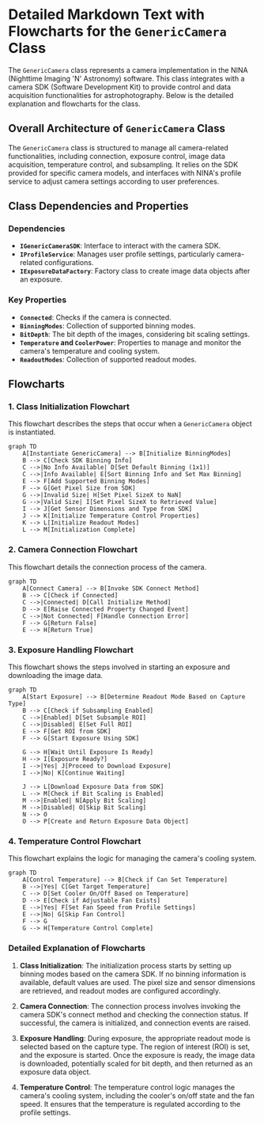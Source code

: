 # Detailed Markdown Text with Flowcharts for the `GenericCamera` Class

The `GenericCamera` class represents a camera implementation in the NINA (Nighttime Imaging 'N' Astronomy) software. This class integrates with a camera SDK (Software Development Kit) to provide control and data acquisition functionalities for astrophotography. Below is the detailed explanation and flowcharts for the class.

## Overall Architecture of `GenericCamera` Class

The `GenericCamera` class is structured to manage all camera-related functionalities, including connection, exposure control, image data acquisition, temperature control, and subsampling. It relies on the SDK provided for specific camera models, and interfaces with NINA's profile service to adjust camera settings according to user preferences.

## Class Dependencies and Properties

### Dependencies

- **`IGenericCameraSDK`**: Interface to interact with the camera SDK.
- **`IProfileService`**: Manages user profile settings, particularly camera-related configurations.
- **`IExposureDataFactory`**: Factory class to create image data objects after an exposure.

### Key Properties

- **`Connected`**: Checks if the camera is connected.
- **`BinningModes`**: Collection of supported binning modes.
- **`BitDepth`**: The bit depth of the images, considering bit scaling settings.
- **`Temperature` and `CoolerPower`**: Properties to manage and monitor the camera's temperature and cooling system.
- **`ReadoutModes`**: Collection of supported readout modes.

## Flowcharts

### 1. **Class Initialization Flowchart**

This flowchart describes the steps that occur when a `GenericCamera` object is instantiated.

```mermaid
graph TD
    A[Instantiate GenericCamera] --> B[Initialize BinningModes]
    B --> C[Check SDK Binning Info]
    C -->|No Info Available| D[Set Default Binning (1x1)]
    C -->|Info Available| E[Sort Binning Info and Set Max Binning]
    E --> F[Add Supported Binning Modes]
    F --> G[Get Pixel Size from SDK]
    G -->|Invalid Size| H[Set Pixel SizeX to NaN]
    G -->|Valid Size| I[Set Pixel SizeX to Retrieved Value]
    I --> J[Get Sensor Dimensions and Type from SDK]
    J --> K[Initialize Temperature Control Properties]
    K --> L[Initialize Readout Modes]
    L --> M[Initialization Complete]
```

### 2. **Camera Connection Flowchart**

This flowchart details the connection process of the camera.

```mermaid
graph TD
    A[Connect Camera] --> B[Invoke SDK Connect Method]
    B --> C[Check if Connected]
    C -->|Connected| D[Call Initialize Method]
    D --> E[Raise Connected Property Changed Event]
    C -->|Not Connected| F[Handle Connection Error]
    F --> G[Return False]
    E --> H[Return True]
```

### 3. **Exposure Handling Flowchart**

This flowchart shows the steps involved in starting an exposure and downloading the image data.

```mermaid
graph TD
    A[Start Exposure] --> B[Determine Readout Mode Based on Capture Type]
    B --> C[Check if Subsampling Enabled]
    C -->|Enabled| D[Set Subsample ROI]
    C -->|Disabled| E[Set Full ROI]
    E --> F[Get ROI from SDK]
    F --> G[Start Exposure Using SDK]

    G --> H[Wait Until Exposure Is Ready]
    H --> I[Exposure Ready?]
    I -->|Yes| J[Proceed to Download Exposure]
    I -->|No| K[Continue Waiting]

    J --> L[Download Exposure Data from SDK]
    L --> M[Check if Bit Scaling is Enabled]
    M -->|Enabled| N[Apply Bit Scaling]
    M -->|Disabled| O[Skip Bit Scaling]
    N --> O
    O --> P[Create and Return Exposure Data Object]
```

### 4. **Temperature Control Flowchart**

This flowchart explains the logic for managing the camera's cooling system.

```mermaid
graph TD
    A[Control Temperature] --> B[Check if Can Set Temperature]
    B -->|Yes| C[Get Target Temperature]
    C --> D[Set Cooler On/Off Based on Temperature]
    D --> E[Check if Adjustable Fan Exists]
    E -->|Yes| F[Set Fan Speed from Profile Settings]
    E -->|No| G[Skip Fan Control]
    F --> G
    G --> H[Temperature Control Complete]
```

### Detailed Explanation of Flowcharts

1. **Class Initialization**: The initialization process starts by setting up binning modes based on the camera SDK. If no binning information is available, default values are used. The pixel size and sensor dimensions are retrieved, and readout modes are configured accordingly.

2. **Camera Connection**: The connection process involves invoking the camera SDK's connect method and checking the connection status. If successful, the camera is initialized, and connection events are raised.

3. **Exposure Handling**: During exposure, the appropriate readout mode is selected based on the capture type. The region of interest (ROI) is set, and the exposure is started. Once the exposure is ready, the image data is downloaded, potentially scaled for bit depth, and then returned as an exposure data object.

4. **Temperature Control**: The temperature control logic manages the camera's cooling system, including the cooler's on/off state and the fan speed. It ensures that the temperature is regulated according to the profile settings.
